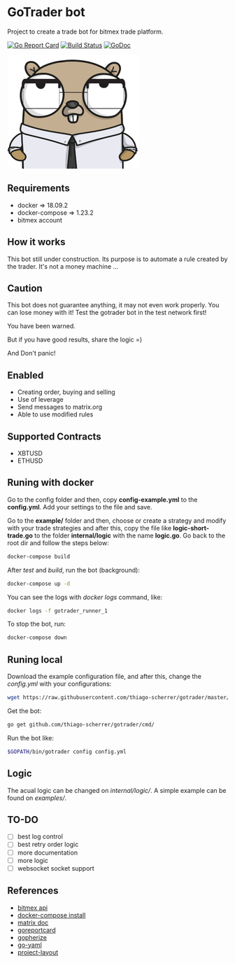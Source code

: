 # GoTrader bot

Project to create a trade bot for bitmex trade platform.

[![Go Report Card](https://goreportcard.com/badge/github.com/thiago-scherrer/gotrader)](https://goreportcard.com/report/github.com/thiago-scherrer/gotrader) [![Build Status](https://travis-ci.org/thiago-scherrer/gotrader.svg?branch=master)](https://travis-ci.org/thiago-scherrer/gotrader)
[![GoDoc](https://godoc.org/github.com/thiago-scherrer/gotrader?status.svg)](https://godoc.org/github.com/thiago-scherrer/gotrader)

![gopher](assets/gopher.png)

## Requirements

- docker => 18.09.2
- docker-compose => 1.23.2
- bitmex account

## How it works

This bot still under construction. Its purpose is to automate a rule created by the trader. It's not a money machine ...

## Caution

This bot does not guarantee anything, it may not even work properly. You can lose money with it! Test the gotrader bot in the test network first!

You have been warned.

But if you have good results, share the logic =)

And Don't panic!

## Enabled

- Creating order, buying and selling
- Use of leverage
- Send messages to matrix.org
- Able to use modified rules

## Supported Contracts

- XBTUSD
- ETHUSD

## Runing with docker

Go to the config folder and then, copy **config-example.yml** to the **config.yml**. Add your settings to the file and save.

Go to the **example/** folder and then, choose or create a strategy and modify with your trade strategies and after this, copy the file like **logic-short-trade.go** to the folder **internal/logic** with the name **logic.go**. Go back to the root dir and follow the steps below:

```bash
docker-compose build
```

After *test* and *build*, run the bot (background):

```bash
docker-compose up -d
```

You can see the logs with *docker logs* command, like:

```bash
docker logs -f gotrader_runner_1
```

To stop the bot, run:

```bash
docker-compose down
```

## Runing local

Download the example configuration file, and after this, change the *config.yml* with your configurations:

```bash
wget https://raw.githubusercontent.com/thiago-scherrer/gotrader/master/configs/config-example.yml -O config.yml
```

Get the bot:

```bash
go get github.com/thiago-scherrer/gotrader/cmd/
```

Run the bot like:

```bash
$GOPATH/bin/gotrader config config.yml
```

## Logic

The acual logic can be changed on *internal/logic/*. A simple example can be found on *examples/*.

## TO-DO

- [ ] best log control
- [ ] best retry order logic
- [ ] more documentation
- [ ] more logic
- [ ] websocket socket support

## References

- [bitmex api](https://www.bitmex.com/api/explorer/)
- [docker-compose install](https://docs.docker.com/compose/install/)
- [matrix doc](https://matrix.org/docs/spec/client_server/latest#sending-events-to-a-room)
- [goreportcard](https://goreportcard.com/)
- [gopherize](https://gopherize.me)
- [go-yaml](https://github.com/go-yaml/yaml)
- [project-layout](https://github.com/golang-standards/project-layout)
